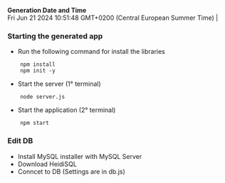 **Generation Date and Time**<br>Fri Jun 21 2024 10:51:48 GMT+0200 (Central European Summer Time) |

### Starting the generated app

- Run the following command for install the libraries

```
    npm install
    npm init -y

```

- Start the server (1° terminal)

```
    node server.js

```

- Start the application (2° terminal)

```
    npm start

```

### Edit DB

- Install MySQL installer with MySQL Server
- Download HeidiSQL
- Conncet to DB (Settings are in db.js)
